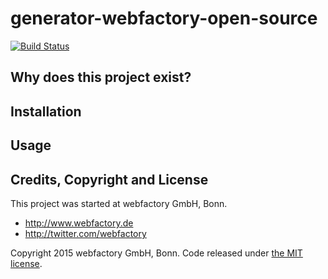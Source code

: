 # generator-webfactory-open-source #

[![Build Status](https://travis-ci.org/webfactory/generator-webfactory-open-source.svg?branch=master)](https://travis-ci.org/webfactory/generator-webfactory-open-source)

## Why does this project exist? ##

## Installation ##

## Usage ##

## Credits, Copyright and License ##

This project was started at webfactory GmbH, Bonn.

- <http://www.webfactory.de>
- <http://twitter.com/webfactory>

Copyright 2015 webfactory GmbH, Bonn. Code released under [the MIT license](LICENSE).
